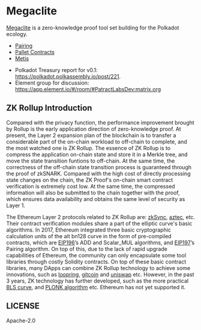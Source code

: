 # Megaclite

[Megaclite][book] is a zero-knowledge proof tool set building for the Polkadot ecology. 

+ [Pairing](https://patractlabs.github.io/megaclite/pairing)
+ [Pallet Contracts](https://patractlabs.github.io/megaclite/pallet-contracts)
+ [Metis](https://patractlabs.github.io/megaclite/metis)

* Polkadot Treasury report for v0.1: https://polkadot.polkassembly.io/post/221. 
* Element group for discussion: https://app.element.io/#/room/#PatractLabsDev:matrix.org

## ZK Rollup Introduction

Compared with the privacy function, the performance improvement brought by Rollup is the
early application direction of zero-knowledge proof. At present, the Layer 2 expansion
plan of the blockchain is to transfer a considerable part of the on-chain workload to 
off-chain to complete, and the most watched one is ZK Rollup. The essence of ZK Rollup 
is to compress the application on-chain state and store it in a Merkle tree, and move 
the state transition funtions to off-chain. At the same time, the correctness of the 
off-chain state transition process is guaranteed through the proof of zkSNARK. Compared 
with the high cost of directly processing state changes on the chain, the ZK Proof's 
on-chain smart contract verification is extremely cost low. At the same time, the 
compressed information will also be submitted to the chain together with the proof, 
which ensures data availability and obtains the same level of security as Layer 1.

The Ethereum Layer 2 protocols related to ZK Rollup are: [zkSync][zkSync], [aztec][aztec], 
etc. Their contract verification modules share a part of the elliptic curve's basic algorithms. 
In 2017, Ethereum integrated three basic cryptographic calculation units of the alt
bn128 curve in the form of pre-compiled contracts, which are [EIP196][EIP196]’s ADD and Scalar_MUL 
algorithms, and [EIP197][EIP197]’s Pairing algorithm. On top of this, due to the lack of rapid 
upgrade capabilities of Ethereum, the community can only encapsulate some  tool libraries 
through costly Solidity contracts. On top of these basic contract  libraries, many DApps can combine 
ZK Rollup technology to achieve some innovations, such as [loopring][loopring], [gitcoin][gitcoin] 
and [uniswap][uniswap] etc. However, in the past 3 years, ZK technology has further developed, 
such as the more practical [BLS curve][BLS curve], and [PLONK algorithm][PLONK algorithm] etc. 
Ethereum has not yet supported it.


## LICENSE

Apache-2.0

[book]: https://patractlabs.github.io/megaclite
[zkSync]: https://zksync.io/
[aztec]: https://aztec.network/
[EIP196]: https://github.com/ethereum/EIPs/blob/master/EIPS/eip-196.md
[EIP197]: https://github.com/ethereum/EIPs/blob/master/EIPS/eip-197.md
[gitcoin]: https://gitcoin.co/
[uniswap]: https://uniswap.org/
[loopring]: https://loopring.org/
[BLS curve]: https://electriccoin.co/blog/new-snark-curve/
[PLONK algorithm]: https://eprint.iacr.org/2019/953/20190827:165656
